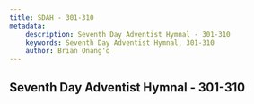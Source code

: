 ```yaml
---
title: SDAH - 301-310
metadata:
    description: Seventh Day Adventist Hymnal - 301-310
    keywords: Seventh Day Adventist Hymnal, 301-310
    author: Brian Onang'o
---
```



## Seventh Day Adventist Hymnal - 301-310
  